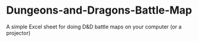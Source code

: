 # Dungeons-and-Dragons-Battle-Map
A simple Excel sheet for doing D&amp;D battle maps on your computer (or a projector)
